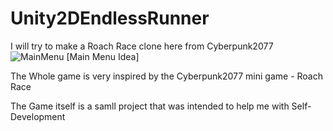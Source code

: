 # Unity2DEndlessRunner
I will try to make a Roach Race clone here from Cyberpunk2077
![MainMenu](https://github.com/Precelekkk/Unity2DEndlessRunner/assets/63038761/acf43fa1-59a9-4036-8be9-39d2e012b654)
[Main Menu Idea]

The Whole game is very inspired by the Cyberpunk2077 mini game - Roach Race 

The Game itself is a samll project that was intended to help me with Self-Development

